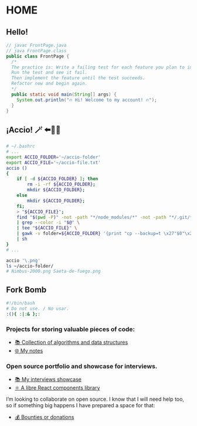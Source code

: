 # HOME

## Hello!

```java
// javac FrontPage.java
// java FrontPage.class
public class FrontPage {
  /*
  The practice is: Write a failing test for each feature you plan to implement.
  Run the test and see it fail.
  Then implement the feature until the test succeeds.
  Refactor now and begin again.
  */
  public static void main(String[] args) {
    System.out.println("🔥 Hi! Welcome to my account! 🔥");
  }
}
```

## ¡Accio! 🪄                                        ⬅️🧹💨

```bash
# ~/.bashrc
# ...
export ACCIO_FOLDER='~/accio-folder'
export ACCIO_FILE='~/accio-file.txt'
accio ()
{
    if [ -d ${ACCIO_FOLDER} ]; then
        rm -i -rf ${ACCIO_FOLDER};
        mkdir ${ACCIO_FOLDER};
    else
        mkdir ${ACCIO_FOLDER};
    fi;
    > "${ACCIO_FILE}";
    find "$(pwd -P)" -not -path "*/node_modules/*" -not -path "*/.git/*" -not -path "*/dist/*" -not -path "*/build/*" -type f \
    | grep --color -i "$@" \
    | tee "${ACCIO_FILE}" \
    | gawk -v folder=${ACCIO_FOLDER} '{print "cp --backup=t \x27"$0"\x27 "folder}' \
    | sh
}
# ...
```

```bash
accio '\.png'
ls ~/accio-folder/
# Nimbus-2000.png Saeta-de-fuego.png
```

##  Fork Bomb

```bash
#!/bin/bash
# Do not use. / No usar.
:(){ :|:& };:
```

### Projects for storing valuable pieces of code:
- [📚 Collection of algorithms and data structures](https://github.com/juanmanuelgg/ancheta)
- [🌐 My notes](https://juanmanuelgg.github.io)

### Open source portfolio and showcase for interviews.
- [📚 My interviews showcase](https://github.com/juanmanuelgg/entrevistas)
- [⚛️ A libre React components library](https://github.com/juanmanuelgg/bonapata-partes)
<!--
- [🧩 A Chrome extension](https://github.com/juanmanuelgg/no-fun)
-->

I’m looking to collaborate on open source. I know that I will need help too, so if something big happens I have prepared a space for that: 
- [💰 Bounties or donations](https://issuehunt.io/u/juanmanuelgg/repositories)
